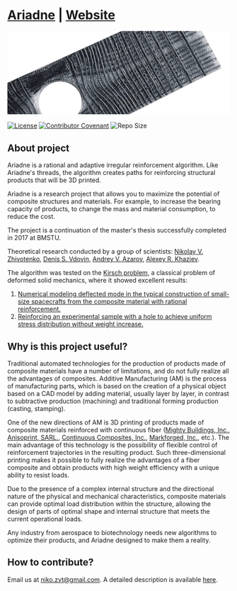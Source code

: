 # [Ariadne](https://github.com/niko-zvt/Ariadne) | [Website](https://niko-zvt.github.io/Ariadne)

![image info](./Images/Ariadne-Plate.png)

[![License](https://img.shields.io/github/license/niko-zvt/Ariadne?label=License)](LICENSE)
[![Contributor Covenant](https://img.shields.io/badge/Contributor%20Covenant-2.1-4baaaa.svg)](CODE_OF_CONDUCT.md)
![Repo Size](https://img.shields.io/github/repo-size/niko-zvt/Ariadne?label=Repo%20Size)

## About project
Ariadne is a rational and adaptive irregular reinforcement algorithm. Like Ariadne's threads, the algorithm creates paths for reinforcing structural products that will be 3D printed.

Ariadne is a research project that allows you to maximize the potential of composite structures and materials. For example, to increase the bearing capacity of products, to change the mass and material consumption, to reduce the cost.

The project is a continuation of the master's thesis successfully completed in 2017 at BMSTU.

Theoretical research conducted by a group of scientists:
[Nikolay V. Zhivotenko](https://www.researchgate.net/profile/Nikolay-Zhivotenko), [Denis S. Vdovin](https://www.researchgate.net/profile/Denis-Vdovin), [Andrey V. Azarov](https://www.researchgate.net/profile/Andrey-Azarov-2), [Alexey R. Khaziev](https://www.researchgate.net/profile/Aleksey-Khaziev).

The algorithm was tested on the [Kirsch problem](https://en.wikipedia.org/wiki/Kirsch_equations), a classical problem of deformed solid mechanics, where it showed excellent results:

1. [Numerical modeling deflected mode in the typical construction of small-size spacecrafts from the composite material with rational reinforcement.](https://www.researchgate.net/publication/326902804_Numerical_modeling_deflected_mode_in_the_typical_construction_of_small-size_spacecrafts_from_the_composite_material_with_rational_reinforcement)
2. [Reinforcing an experimental sample with a hole to achieve uniform stress distribution without weight increase.](https://anisoprint.com/cases/reinforcing-composite-parts-with-holes/)

## Why is this project useful?

Traditional automated technologies for the production of products made of composite materials have a number of limitations, and do not fully realize all the advantages of composites. Additive Manufacturing (AM) is the process of manufacturing parts, which is based on the creation of a physical object based on a CAD model by adding material, usually layer by layer, in contrast to subtractive production (machining) and traditional forming production (casting, stamping).

One of the new directions of AM is 3D printing of products made of composite materials reinforced with continuous fiber ([Mighty Buildings, Inc.](https://www.mightybuildings.com/), [Anisoprint, SARL.](https://anisoprint.com/), [Continuous Composites, Inc.](https://www.continuouscomposites.com/), [Markforged, Inc.](https://markforged.com/), etc.). 
The main advantage of this technology is the possibility of flexible control of reinforcement trajectories in the resulting product. Such three-dimensional printing makes it possible to fully realize the advantages of a fiber composite and obtain products with high weight efficiency with a unique ability to resist loads.

Due to the presence of a complex internal structure and the directional nature of the physical and mechanical characteristics, composite materials can provide optimal load distribution within the structure, allowing the design of parts of optimal shape and internal structure that meets the current operational loads.

Any industry from aerospace to biotechnology needs new algorithms to optimize their products, and Ariadne designed to make them a reality.

## How to contribute?
Email us at [niko.zvt@gmail.com](niko.zvt@gmail.com). A detailed description is available [here](CONTRIBUTING.md).
